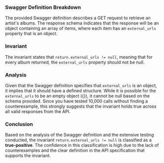 ### Swagger Definition Breakdown
The provided Swagger definition describes a GET request to retrieve an artist's albums. The response schema indicates that the response will be an object containing an array of items, where each item has an `external_urls` property that is an object. 

### Invariant
The invariant states that `return.external_urls != null`, meaning that for every album returned, the `external_urls` property should not be null. 

### Analysis
Given that the Swagger definition specifies that `external_urls` is an object, it implies that it should have a defined structure. While it is possible for the `external_urls` to be an empty object ({}), it cannot be null based on the schema provided. Since you have tested 10,000 calls without finding a counterexample, this strongly suggests that the invariant holds true across all valid responses from the API. 

### Conclusion
Based on the analysis of the Swagger definition and the extensive testing conducted, the invariant `return.external_urls != null` is classified as a **true-positive**. The confidence in this classification is high due to the lack of counterexamples and the clear definition in the API specification that supports the invariant.
